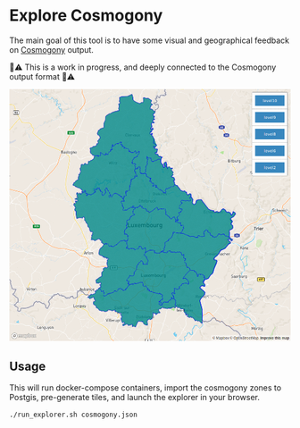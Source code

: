 # Explore Cosmogony

The main goal of this tool is to have some visual and geographical feedback on [Cosmogony](https://github.com/osm-without-borders/cosmogony) output.

:construction::warning: This is a work in progress, and deeply connected to the Cosmogony output format :construction::warning:

![example](cosmogony_explorer.gif)


## Usage

This will run docker-compose containers, import the cosmogony zones to
Postgis, pre-generate tiles, and launch the explorer in your browser.

```bash
./run_explorer.sh cosmogony.json
```

